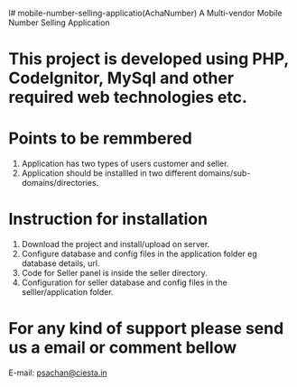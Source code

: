 l# mobile-number-selling-applicatio(AchaNumber)
  A Multi-vendor Mobile Number Selling Application

# This project is developed using PHP, CodeIgnitor, MySql and other required web technologies etc.

# Points to be remmbered
1. Application has two types of users customer and seller.
2. Application should be installled in two different domains/sub-domains/directories.

# Instruction for installation
1. Download the project and install/upload on server.
2. Configure database and config files in the application folder eg database details, url.
3. Code for Seller panel is inside the seller directory.
4. Configuration for seller database and config files in the selller/application folder.

# For any kind of support please send us a email or comment bellow
  E-mail: psachan@ciesta.in
